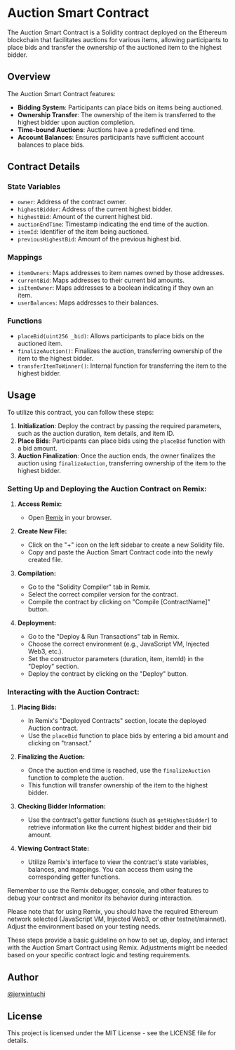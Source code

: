 # Auction Smart Contract

The Auction Smart Contract is a Solidity contract deployed on the Ethereum blockchain that facilitates auctions for various items, allowing participants to place bids and transfer the ownership of the auctioned item to the highest bidder.

## Overview

The Auction Smart Contract features:

- **Bidding System**: Participants can place bids on items being auctioned.
- **Ownership Transfer**: The ownership of the item is transferred to the highest bidder upon auction completion.
- **Time-bound Auctions**: Auctions have a predefined end time.
- **Account Balances**: Ensures participants have sufficient account balances to place bids.

## Contract Details

### State Variables

- `owner`: Address of the contract owner.
- `highestBidder`: Address of the current highest bidder.
- `highestBid`: Amount of the current highest bid.
- `auctionEndTime`: Timestamp indicating the end time of the auction.
- `itemId`: Identifier of the item being auctioned.
- `previousHighestBid`: Amount of the previous highest bid.

### Mappings

- `itemOwners`: Maps addresses to item names owned by those addresses.
- `currentBid`: Maps addresses to their current bid amounts.
- `isItemOwner`: Maps addresses to a boolean indicating if they own an item.
- `userBalances`: Maps addresses to their balances.

### Functions

- `placeBid(uint256 _bid)`: Allows participants to place bids on the auctioned item.
- `finalizeAuction()`: Finalizes the auction, transferring ownership of the item to the highest bidder.
- `transferItemToWinner()`: Internal function for transferring the item to the highest bidder.

## Usage

To utilize this contract, you can follow these steps:

1. **Initialization**: Deploy the contract by passing the required parameters, such as the auction duration, item details, and item ID.
2. **Place Bids**: Participants can place bids using the `placeBid` function with a bid amount.
3. **Auction Finalization**: Once the auction ends, the owner finalizes the auction using `finalizeAuction`, transferring ownership of the item to the highest bidder.

### Setting Up and Deploying the Auction Contract on Remix:

1. **Access Remix:**
   - Open [Remix](https://remix.ethereum.org/) in your browser.

2. **Create New File:**
   - Click on the "+" icon on the left sidebar to create a new Solidity file.
   - Copy and paste the Auction Smart Contract code into the newly created file.

3. **Compilation:**
   - Go to the "Solidity Compiler" tab in Remix.
   - Select the correct compiler version for the contract.
   - Compile the contract by clicking on "Compile [ContractName]" button.

4. **Deployment:**
   - Go to the "Deploy & Run Transactions" tab in Remix.
   - Choose the correct environment (e.g., JavaScript VM, Injected Web3, etc.).
   - Set the constructor parameters (duration, item, itemId) in the "Deploy" section.
   - Deploy the contract by clicking on the "Deploy" button.

### Interacting with the Auction Contract:

1. **Placing Bids:**
   - In Remix's "Deployed Contracts" section, locate the deployed Auction contract.
   - Use the `placeBid` function to place bids by entering a bid amount and clicking on "transact."

2. **Finalizing the Auction:**
   - Once the auction end time is reached, use the `finalizeAuction` function to complete the auction.
   - This function will transfer ownership of the item to the highest bidder.

3. **Checking Bidder Information:**
   - Use the contract's getter functions (such as `getHighestBidder`) to retrieve information like the current highest bidder and their bid amount.

4. **Viewing Contract State:**
   - Utilize Remix's interface to view the contract's state variables, balances, and mappings. You can access them using the corresponding getter functions.

Remember to use the Remix debugger, console, and other features to debug your contract and monitor its behavior during interaction.

Please note that for using Remix, you should have the required Ethereum network selected (JavaScript VM, Injected Web3, or other testnet/mainnet). Adjust the environment based on your testing needs.

These steps provide a basic guideline on how to set up, deploy, and interact with the Auction Smart Contract using Remix. Adjustments might be needed based on your specific contract logic and testing requirements.

## Author

[@jerwintuchi](https://github.com/jerwintuchi)

## License

This project is licensed under the MIT License - see the LICENSE file for details.
